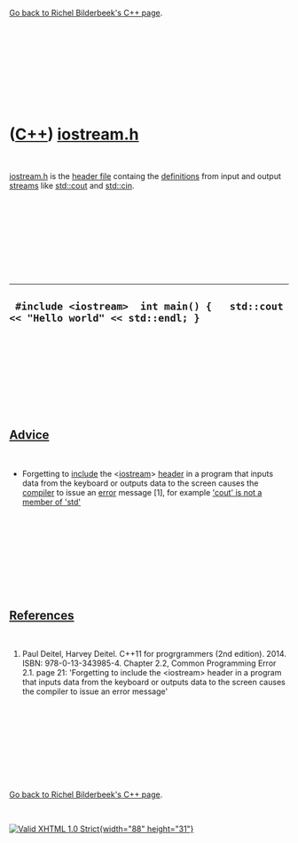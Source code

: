 

[Go back to Richel Bilderbeek's C++ page](Cpp.htm).

 

 

 

 

 

([C++](Cpp.htm)) [iostream.h](CppIostreamH.htm)
===============================================

 

[iostream.h](CppIostreamH.htm) is the [header file](CppHeaderFile.htm)
containg the [definitions](CppDefinition.htm) from input and output
[streams](CppStream.htm) like [std::cout](CppCout.htm) and
[std::cin](CppCin.htm).

 

 

 

 

 

  -----------------------------------------------------------------------------------
  ` #include <iostream>  int main() {   std::cout << "Hello world" << std::endl; }`
  -----------------------------------------------------------------------------------

 

 

 

 

 

[Advice](CppAdvice.htm)
-----------------------

 

-   Forgetting to [include](CppInclude.htm) the
    &lt;[iostream](CppIostreamH.htm)&gt; [header](CppHeaderFile.htm) in
    a program that inputs data from the keyboard or outputs data to the
    screen causes the [compiler](CppCompiler.htm) to issue an
    [error](CppCompileError.htm) message \[1\], for example ['cout' is
    not a member of 'std'](CppCompileErrorCoutIsNotAmemberOfStd.htm)

 

 

 

 

 

[References](CppReference.htm)
------------------------------

 

1.  Paul Deitel, Harvey Deitel. C++11 for progrgrammers (2nd edition).
    2014. ISBN: 978-0-13-343985-4. Chapter 2.2, Common Programming
    Error 2.1. page 21: 'Forgetting to include the &lt;iostream&gt;
    header in a program that inputs data from the keyboard or outputs
    data to the screen causes the compiler to issue an error message'

 

 

 

 

 

[Go back to Richel Bilderbeek's C++ page](Cpp.htm).



 

[![Valid XHTML 1.0 Strict](valid-xhtml10.png){width="88"
height="31"}](http://validator.w3.org/check?uri=referer)
